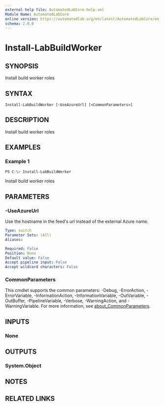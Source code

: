 ```yaml
---
external help file: AutomatedLabCore-help.xml
Module Name: AutomatedLabCore
online version: https://automatedlab.org/en/latest/AutomatedLabCore/en-us/Install-LabBuildWorker
schema: 2.0.0
---
```


# Install-LabBuildWorker

## SYNOPSIS
Install build worker roles

## SYNTAX

```
Install-LabBuildWorker [-UseAzureUrl] [<CommonParameters>]
```

## DESCRIPTION
Install build worker roles

## EXAMPLES

### Example 1
```powershell
PS C:\> Install-LabBuildWorker
```

Install build worker roles

## PARAMETERS

### -UseAzureUrl
Use the hostname in the feed's url instead of the external Azure name.

```yaml
Type: switch
Parameter Sets: (All)
Aliases:

Required: False
Position: None
Default value: False
Accept pipeline input: False
Accept wildcard characters: False
```

### CommonParameters
This cmdlet supports the common parameters: -Debug, -ErrorAction, -ErrorVariable, -InformationAction, -InformationVariable, -OutVariable, -OutBuffer, -PipelineVariable, -Verbose, -WarningAction, and -WarningVariable. For more information, see [about_CommonParameters](http://go.microsoft.com/fwlink/?LinkID=113216).

## INPUTS

### None
## OUTPUTS

### System.Object
## NOTES

## RELATED LINKS

